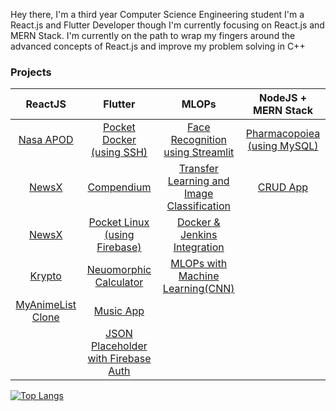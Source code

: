 Hey there, I'm a third year Computer Science Engineering student
I'm a React.js and Flutter Developer though I'm currently focusing on React.js and MERN Stack.
I'm currently on the path to wrap my fingers around the advanced concepts of React.js and improve my problem solving in C++

### Projects
| ReactJS                                                             | Flutter                                                                                  | MLOPs                                                                                                             | NodeJS + MERN Stack |
| :-----------------------------------------------------------------: |:----------------------------------------------------------------------------------------:| :----------------------------------------------------------------------------------------------------------------:|:-------:|
| [Nasa APOD](https://github.com/kevkanae/nasa-apod-ReactJS)          | [Pocket Docker (using SSH)](https://github.com/kevkanae/pocket_docker)                   | [Face Recognition using Streamlit](https://github.com/kevkanae/Streamlit-Face-Recognition)                        |  [Pharmacopoiea (using MySQL)](https://github.com/kevkanae/Pharmacopoeia) |
| [NewsX](https://github.com/kevkanae/newsX-reactJS)                  |  [Compendium](https://github.com/kevkanae/Compendium)                                    |  [Transfer Learning and Image Classification](https://github.com/kevkanae/Transfer-Learning-Image-Classification) |  [CRUD App](https://github.com/kevkanae/crud-mern-stack) |
| [NewsX](https://github.com/kevkanae/newsX-reactJS)                  | [Pocket Linux (using Firebase)](https://github.com/kevkanae/Terminal_App)                | [Docker & Jenkins Integration](https://github.com/kevkanae/Docker-Jenkins-for-CI-CD)                              |   |
| [Krypto](https://github.com/kevkanae/krypto)                        | [Neuomorphic Calculator](https://github.com/kevkanae/Flutter-Calculator)                 |  [MLOPs with Machine Learning(CNN)](https://github.com/kevkanae/MLOps-ML-CNN-with-Docker-and-DevOps-)             |   |
| [MyAnimeList Clone](https://github.com/kevkanae/MyAnimeList-Clone)  | [Music App](https://github.com/kevkanae/music_app)                                       |                                                                                                                   |   |
|                                                                     |  [JSON Placeholder with Firebase Auth](https://github.com/kevkanae/flutter-JSON-Firebase)|                                                                                                                   |   |

[![Top Langs](https://github-readme-stats.vercel.app/api/top-langs/?username=kevkanae&theme=buefy&layout=compact)](https://github.com/kevkanae/github-readme-stats)
